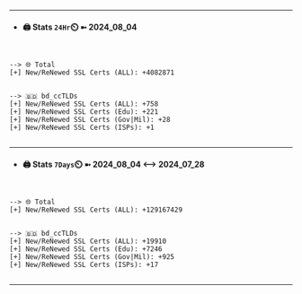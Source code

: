 

---
- #### 🖨️ **Stats** `24Hr`⏲️ ➼ 2024_08_04
```console


--> 🌐 Total
[+] New/ReNewed SSL Certs (ALL): +4082871


--> 🇧🇩 bd_ccTLDs
[+] New/ReNewed SSL Certs (ALL): +758
[+] New/ReNewed SSL Certs (Edu): +221
[+] New/ReNewed SSL Certs (Gov|Mil): +28
[+] New/ReNewed SSL Certs (ISPs): +1


```

---
- #### 🖨️ **Stats** `7Days`⏲️ ➼ 2024_08_04 <--> 2024_07_28
```console


--> 🌐 Total
[+] New/ReNewed SSL Certs (ALL): +129167429


--> 🇧🇩 bd_ccTLDs
[+] New/ReNewed SSL Certs (ALL): +19910
[+] New/ReNewed SSL Certs (Edu): +7246
[+] New/ReNewed SSL Certs (Gov|Mil): +925
[+] New/ReNewed SSL Certs (ISPs): +17


```

---

